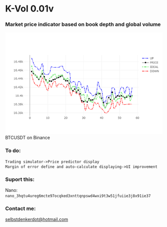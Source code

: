 # K-Vol 0.01v

### Market price indicator based on book depth and global volume
![Alt text](img.png?raw=true "BTCUSDT on Binance Exchange evolution price compared in real time") BTCUSDT on Binance

### To do: 

```seq
Trading simulator->Price predictor display
Margin of error define and auto-calculate displaying->UI improvement
```

### Suport this: 

Nano: `nano_3hqtu4ureg6mcte97ocqked3xnttqnpswd4wxi9t3w51jfuiie3j8x91ie37`



### Contact me:

selbstdenkerdot@hotmail.com
